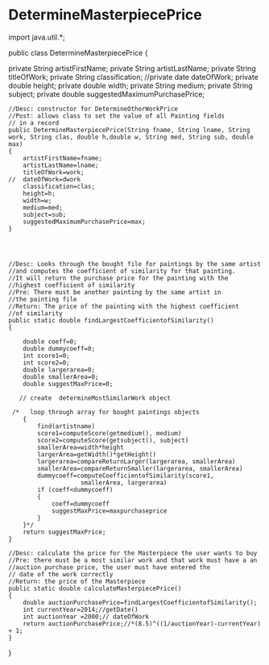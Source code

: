 DetermineMasterpiecePrice
=========================
import java.util.*;

public class DetermineMasterpiecePrice
{

private String artistFirstName;
private String artistLastName;
private String titleOfWork;
private String classification;
//private date dateOfWork;
private double height;
private double width;
private String medium;
private String subject;
private double suggestedMaximumPurchasePrice;



    //Desc: constructor for DetermineOtherWorkPrice
	//Post: allows class to set the value of all Painting fields 
    // in a record
    public DetermineMasterpiecePrice(String fname, String lname, String work, String clas, double h,double w, String med, String sub, double max)
    {
		artistFirstName=fname;
		artistLastName=lname;
		titleOfWork=work;
	//	dateOfWork=dwork
		classification=clas;
		height=h;
		width=w;
		medium=med;
		subject=sub;
		suggestedMaximumPurchasePrice=max;
    }




    //Desc: Looks through the bought file for paintings by the same artist
    //and computes the coefficient of similarity for that painting. 
    //It will return the purchase price for the painting with the 
    //highest coefficient of similarity
    //Pre: There must be another painting by the same artist in 
    //the painting file
    //Return: The price of the painting with the highest coefficient
    //of similarity
    public static double findLargestCoefficientofSimilarity()
    {

    	double coeff=0;
    	double dummycoeff=0;
    	int score1=0;
    	int score2=0;
    	double largerarea=0;
    	double smallerArea=0;
    	double suggestMaxPrice=0;

       // create  determineMostSimilarWork object

     /*   loop through array for bought paintings objects
        {
        	find(artistname)
        	score1=computeScore(getmedium(), medium)
    		score2=computeScore(getsubject(), subject)
        	smallerArea=width*height 
        	largerArea=getWidth()*getHeight() 
    		largerarea=compareReturnLarger(largerarea, smallerArea)
    		smallerArea=compareReturnSmaller(largerarea, smallerArea)
			dummycoeff=computeCoefficientofSimilarity(score1, 
                        smallerArea, largerarea)
			if (coeff<dummycoeff)
			{
				coeff=dummycoeff
				suggestMaxPrice=maxpurchaseprice
			}
    	}*/
    	return suggestMaxPrice;
    }
    
    //Desc: calculate the price for the Masterpiece the user wants to buy
    //Pre: there must be a most similar work and that work must have a an 
    //auction purchase price, the user must have entered the 
    // date of the work correctly
    //Return: the price of the Masterpiece 
    public static double calculateMasterpiecePrice()
    {
    	double auctionPurchasePrice=findLargestCoefficientofSimilarity();
    	int currentYear=2014;//getDate()
    	int auctionYear =2000;// dateOfWork
    	return auctionPurchasePrice;//*(8.5)^((1/auctionYear)-currentYear) + 1;
    }
}
    
